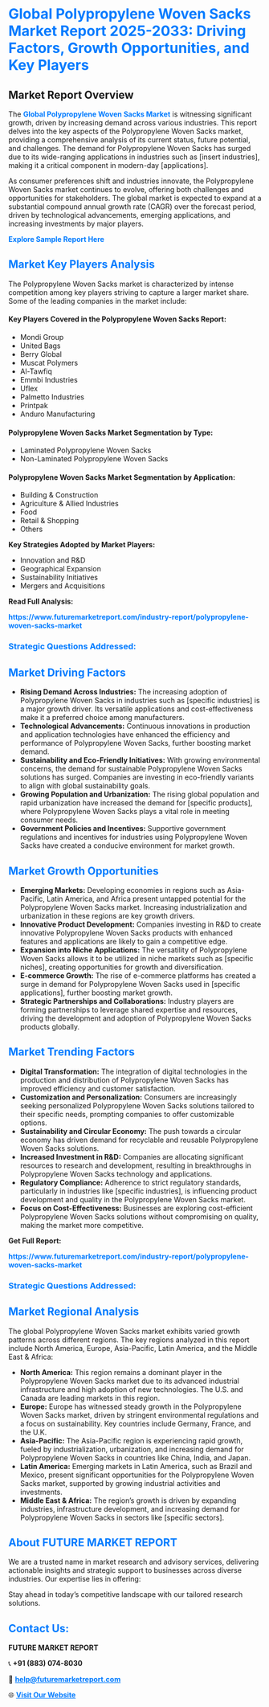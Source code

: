 <h1 style="color: #007BFF;">Global Polypropylene Woven Sacks Market Report 2025-2033: Driving Factors, Growth Opportunities, and Key Players</h1>

<section id="overview">
<h2>Market Report Overview</h2>
<p>The <a href="https://www.futuremarketreport.com/industry-report/polypropylene-woven-sacks-market" style="color: #007BFF; text-decoration: none;"><strong>Global Polypropylene Woven Sacks Market</strong></a> is witnessing significant growth, driven by increasing demand across various industries. This report delves into the key aspects of the Polypropylene Woven Sacks market, providing a comprehensive analysis of its current status, future potential, and challenges. The demand for Polypropylene Woven Sacks has surged due to its wide-ranging applications in industries such as [insert industries], making it a critical component in modern-day [applications].</p>
<p>As consumer preferences shift and industries innovate, the Polypropylene Woven Sacks market continues to evolve, offering both challenges and opportunities for stakeholders. The global market is expected to expand at a substantial compound annual growth rate (CAGR) over the forecast period, driven by technological advancements, emerging applications, and increasing investments by major players.</p>
</section>

<section id="overview">
<p><a href="https://www.futuremarketreport.com/request-sample/reportId=92285" style="color: #007BFF; text-decoration: none;"><strong>Explore Sample Report Here</strong></a></p>
</section>

<section id="key-players">
<h2 style="color: #007BFF;">Market Key Players Analysis</h2>
<p>The Polypropylene Woven Sacks market is characterized by intense competition among key players striving to capture a larger market share. Some of the leading companies in the market include:</p>
<h4>Key Players Covered in the Polypropylene Woven Sacks Report:</h4>
<ul><li>Mondi Group</li><li>United Bags</li><li>Berry Global</li><li>Muscat Polymers</li><li>Al-Tawfiq</li><li>Emmbi Industries</li><li>Uflex</li><li>Palmetto Industries</li><li>Printpak</li><li>Anduro Manufacturing</li></ul>
<h4>Polypropylene Woven Sacks Market Segmentation by Type:</h4>
<ul><li>Laminated Polypropylene Woven Sacks</li><li>Non-Laminated Polypropylene Woven Sacks</li></ul>

<h4>Polypropylene Woven Sacks Market Segmentation by Application:</h4>
<ul><li>Building &amp; Construction</li><li>Agriculture &amp; Allied Industries</li><li>Food</li><li>Retail &amp; Shopping</li><li>Others</li></ul>
<p><strong>Key Strategies Adopted by Market Players:</strong></p>
<ul>
<li>Innovation and R&D</li>
<li>Geographical Expansion</li>
<li>Sustainability Initiatives</li>
<li>Mergers and Acquisitions</li>
</ul>
</section>

<section>
<p><strong>Read Full Analysis: </strong></p><a href="https://www.futuremarketreport.com/industry-report/polypropylene-woven-sacks-market" style="color: #007BFF; text-decoration: none;"><strong>https://www.futuremarketreport.com/industry-report/polypropylene-woven-sacks-market</strong></a>
<h3 style="color: #007BFF;">Strategic Questions Addressed:</h3>
</section>

<section id="driving-factors">
<h2 style="color: #007BFF;">Market Driving Factors</h2>
<ul>
<li><strong>Rising Demand Across Industries:</strong> The increasing adoption of Polypropylene Woven Sacks in industries such as [specific industries] is a major growth driver. Its versatile applications and cost-effectiveness make it a preferred choice among manufacturers.</li>
<li><strong>Technological Advancements:</strong> Continuous innovations in production and application technologies have enhanced the efficiency and performance of Polypropylene Woven Sacks, further boosting market demand.</li>
<li><strong>Sustainability and Eco-Friendly Initiatives:</strong> With growing environmental concerns, the demand for sustainable Polypropylene Woven Sacks solutions has surged. Companies are investing in eco-friendly variants to align with global sustainability goals.</li>
<li><strong>Growing Population and Urbanization:</strong> The rising global population and rapid urbanization have increased the demand for [specific products], where Polypropylene Woven Sacks plays a vital role in meeting consumer needs.</li>
<li><strong>Government Policies and Incentives:</strong> Supportive government regulations and incentives for industries using Polypropylene Woven Sacks have created a conducive environment for market growth.</li>
</ul>
</section>

<section id="growth-opportunities">
<h2 style="color: #007BFF;">Market Growth Opportunities</h2>
<ul>
<li><strong>Emerging Markets:</strong> Developing economies in regions such as Asia-Pacific, Latin America, and Africa present untapped potential for the Polypropylene Woven Sacks market. Increasing industrialization and urbanization in these regions are key growth drivers.</li>
<li><strong>Innovative Product Development:</strong> Companies investing in R&D to create innovative Polypropylene Woven Sacks products with enhanced features and applications are likely to gain a competitive edge.</li>
<li><strong>Expansion into Niche Applications:</strong> The versatility of Polypropylene Woven Sacks allows it to be utilized in niche markets such as [specific niches], creating opportunities for growth and diversification.</li>
<li><strong>E-commerce Growth:</strong> The rise of e-commerce platforms has created a surge in demand for Polypropylene Woven Sacks used in [specific applications], further boosting market growth.</li>
<li><strong>Strategic Partnerships and Collaborations:</strong> Industry players are forming partnerships to leverage shared expertise and resources, driving the development and adoption of Polypropylene Woven Sacks products globally.</li>
</ul>
</section>

<section id="trending-factors">
<h2 style="color: #007BFF;">Market Trending Factors</h2>
<ul>
<li><strong>Digital Transformation:</strong> The integration of digital technologies in the production and distribution of Polypropylene Woven Sacks has improved efficiency and customer satisfaction.</li>
<li><strong>Customization and Personalization:</strong> Consumers are increasingly seeking personalized Polypropylene Woven Sacks solutions tailored to their specific needs, prompting companies to offer customizable options.</li>
<li><strong>Sustainability and Circular Economy:</strong> The push towards a circular economy has driven demand for recyclable and reusable Polypropylene Woven Sacks solutions.</li>
<li><strong>Increased Investment in R&D:</strong> Companies are allocating significant resources to research and development, resulting in breakthroughs in Polypropylene Woven Sacks technology and applications.</li>
<li><strong>Regulatory Compliance:</strong> Adherence to strict regulatory standards, particularly in industries like [specific industries], is influencing product development and quality in the Polypropylene Woven Sacks market.</li>
<li><strong>Focus on Cost-Effectiveness:</strong> Businesses are exploring cost-efficient Polypropylene Woven Sacks solutions without compromising on quality, making the market more competitive.</li>
</ul>
</section>

<section>
<p><strong>Get Full Report: </strong></p><a href="https://www.futuremarketreport.com/industry-report/polypropylene-woven-sacks-market" style="color: #007BFF; text-decoration: none;"><strong>https://www.futuremarketreport.com/industry-report/polypropylene-woven-sacks-market</strong></a>
<h3 style="color: #007BFF;">Strategic Questions Addressed:</h3>
</section>


<section id="regional-analysis">
<h2 style="color: #007BFF;">Market Regional Analysis</h2>
<p>The global Polypropylene Woven Sacks market exhibits varied growth patterns across different regions. The key regions analyzed in this report include North America, Europe, Asia-Pacific, Latin America, and the Middle East & Africa:</p>
<ul>
<li><strong>North America:</strong> This region remains a dominant player in the Polypropylene Woven Sacks market due to its advanced industrial infrastructure and high adoption of new technologies. The U.S. and Canada are leading markets in this region.</li>
<li><strong>Europe:</strong> Europe has witnessed steady growth in the Polypropylene Woven Sacks market, driven by stringent environmental regulations and a focus on sustainability. Key countries include Germany, France, and the U.K.</li>
<li><strong>Asia-Pacific:</strong> The Asia-Pacific region is experiencing rapid growth, fueled by industrialization, urbanization, and increasing demand for Polypropylene Woven Sacks in countries like China, India, and Japan.</li>
<li><strong>Latin America:</strong> Emerging markets in Latin America, such as Brazil and Mexico, present significant opportunities for the Polypropylene Woven Sacks market, supported by growing industrial activities and investments.</li>
<li><strong>Middle East & Africa:</strong> The region’s growth is driven by expanding industries, infrastructure development, and increasing demand for Polypropylene Woven Sacks in sectors like [specific sectors].</li>
</ul>
</section>

<footer>
<h2 style="color: #007BFF;">About FUTURE MARKET REPORT</h2>
<p>We are a trusted name in market research and advisory services, delivering actionable insights and strategic support to businesses across diverse industries. Our expertise lies in offering:</p>

<p>Stay ahead in today’s competitive landscape with our tailored research solutions.</p>

<h2 style="color: #007BFF;">Contact Us:</h2>
<p><strong>FUTURE MARKET REPORT</strong></p>
<p>📞 <strong>+91 (883) 074-8030</strong></p>
<p>📧 <strong><a href="mailto:help@futuremarketreport.com" style="color: #007BFF;">help@futuremarketreport.com</a></strong></p>
<p>🌐 <strong><a href="https://www.futuremarketreport.com/" style="color: #007BFF;">Visit Our Website</a></strong></p>
</footer>